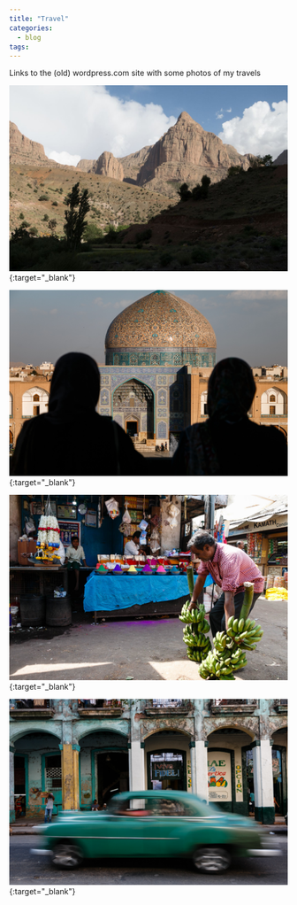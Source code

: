 ```yaml
---
title: "Travel"
categories:
  - blog
tags:
---
```


Links to the (old) wordpress.com site with some photos of my travels

[![Marocco](/images/2025/2025-marocco.jpg "2023 Marocco")](https://kpretnar.wordpress.com/2023/05/24/taghia-marocco/){:target="_blank"}

[![Iran](/images/2025/2025-iran.jpg "2019 Iran")](https://kpretnar.wordpress.com/2019/11/24/iran/ ){:target="_blank"}

[![India](/images/2025/2025-india.jpg "2017 India")](https://kpretnar.wordpress.com/2017/11/18/india/){:target="_blank"}

[![Cuba](/images/2025/2025-cuba.jpg "2016 Cuba")](https://kpretnar.wordpress.com/2017/01/17/photos-from-cuba/){:target="_blank"}

